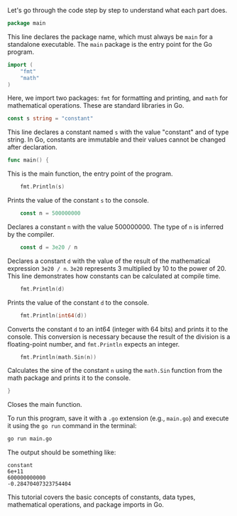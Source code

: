 Let's go through the code step by step to understand what each part does.

```go
package main
```
This line declares the package name, which must always be `main` for a standalone executable. The `main` package is the entry point for the Go program.

```go
import (
	"fmt"
	"math"
)
```
Here, we import two packages: `fmt` for formatting and printing, and `math` for mathematical operations. These are standard libraries in Go.

```go
const s string = "constant"
```
This line declares a constant named `s` with the value "constant" and of type string. In Go, constants are immutable and their values cannot be changed after declaration.

```go
func main() {
```
This is the main function, the entry point of the program.

```go
	fmt.Println(s)
```
Prints the value of the constant `s` to the console.

```go
	const n = 500000000
```
Declares a constant `n` with the value 500000000. The type of `n` is inferred by the compiler.

```go
	const d = 3e20 / n
```
Declares a constant `d` with the value of the result of the mathematical expression `3e20 / n`. `3e20` represents 3 multiplied by 10 to the power of 20. This line demonstrates how constants can be calculated at compile time.

```go
	fmt.Println(d)
```
Prints the value of the constant `d` to the console.

```go
	fmt.Println(int64(d))
```
Converts the constant `d` to an int64 (integer with 64 bits) and prints it to the console. This conversion is necessary because the result of the division is a floating-point number, and `fmt.Println` expects an integer.

```go
	fmt.Println(math.Sin(n))
```
Calculates the sine of the constant `n` using the `math.Sin` function from the math package and prints it to the console.

```go
}
```
Closes the main function.

To run this program, save it with a `.go` extension (e.g., `main.go`) and execute it using the `go run` command in the terminal:

```bash
go run main.go
```

The output should be something like:

```
constant
6e+11
600000000000
-0.28470407323754404
```

This tutorial covers the basic concepts of constants, data types, mathematical operations, and package imports in Go.